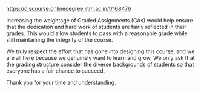 https://discourse.onlinedegree.iitm.ac.in/t/168476

Increasing the weightage of Graded Assignments (GAs) would help ensure that the dedication and hard work of students are fairly reflected in their grades. This would allow students to pass with a reasonable grade while still maintaining the integrity of the course.</p>
<p>We truly respect the effort that has gone into designing this course, and we are all here because we genuinely want to learn and grow. We only ask that the grading structure consider the diverse backgrounds of students so that everyone has a fair chance to succeed.</p>
<p>Thank you for your time and understanding.